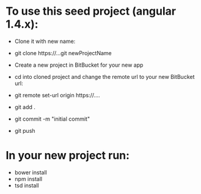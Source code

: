 To use this seed project (angular 1.4.x):
=========================

- Clone it with new name:

- git clone https://...git newProjectName

- Create a new project in BitBucket for your new app

- cd into cloned project and change the remote url to your new BitBucket url:

- git remote set-url origin https://....

- git add .

- git commit -m "initial commit"

- git push

In your new project run:
=============

- bower install
- npm install
- tsd install